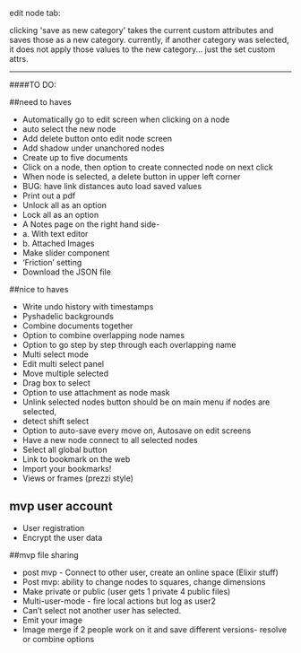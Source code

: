 edit node tab:

clicking 'save as new category' takes the current custom attributes and saves
those as a new category. 
currently, if another category was selected,
it does not apply those values to the new category... just the set custom attrs.

---

####TO DO:

##need to haves
+ Automatically go to edit screen when clicking on a node
+ auto select the new node
+ Add delete button onto edit node screen
+ Add shadow under unanchored nodes
+ Create up to five documents
+ Click on a node, then option to create connected node on next click
+ When node is selected, a delete button in upper left corner
+ BUG: have link distances auto load saved values
+ Print out a pdf
+ Unlock all as an option
+ Lock all as an option
+ A Notes page on the right hand side- 
+ a. With text editor
+ b. Attached Images
+ Make slider component
+ ‘Friction’ setting
+ Download the JSON file


##nice to haves
+ Write undo history with timestamps
+ Pyshadelic backgrounds
+ Combine documents together
+ Option to combine overlapping node names
+ Option to go step by step through each overlapping name
+ Multi select mode
+ Edit multi select panel
+ Move multiple selected
+ Drag box to select
+ Option to use attachment as node mask
+ Unlink selected nodes button should be on main menu if nodes are selected,
+ detect shift select
+ Option to auto-save every move on, Autosave on edit screens
+ Have a new node connect to all selected nodes
+ Select all global button
+ Link to bookmark on the web
+ Import your bookmarks!
+ Views or frames (prezzi style)

## mvp user account
+ User registration
+ Encrypt the user data

##mvp file sharing

+ post mvp - Connect to other user, create an online space (Elixir stuff)
+ Post mvp: ability to change nodes to squares, change dimensions
+ Make private or public (user gets 1 private 4 public files)
+ Multi-user-mode - fire local actions but log as user2
+ Can’t select not another user has selected.
+ Emit your image
+ Image merge  if 2 people work on it and save different versions- resolve or combine options
